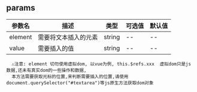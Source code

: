 

## params
参数名|描述|类型|可选值|默认值
--|--|--|--|--
element|需要将文本插入的元素|string|--|--
value|需要插入的值|string|--|--

```
  ⚠️注意: element 切勿使用虚拟dom, 以vue为例, this.$refs.xxx  虚拟dom只是js数据,还未有真实dom的一些操作和数据,
  本方法需要获取光标的位置,来判断需要插入的位置,请使用 document.querySelector("#textarea")等js原生方法获取dom对象
```